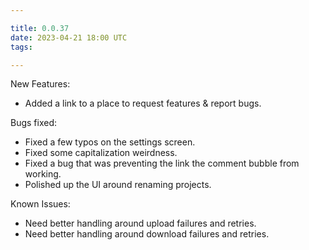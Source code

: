 ```yaml
---

title: 0.0.37
date: 2023-04-21 18:00 UTC
tags: 

---
```


New Features:

* Added a link to a place to request features & report bugs.

Bugs fixed:

* Fixed a few typos on the settings screen.
* Fixed some capitalization weirdness.
* Fixed a bug that was preventing the link the comment bubble from working.
* Polished up the UI around renaming projects.

Known Issues:

* Need better handling around upload failures and retries.
* Need better handling around download failures and retries.


